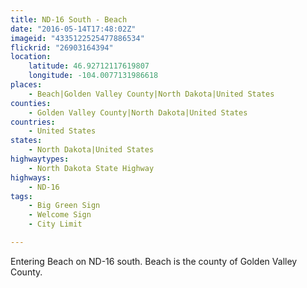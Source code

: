 ```yaml
---
title: ND-16 South - Beach
date: "2016-05-14T17:48:02Z"
imageid: "4335122525477886534"
flickrid: "26903164394"
location:
    latitude: 46.92712117619807
    longitude: -104.0077131986618
places:
    - Beach|Golden Valley County|North Dakota|United States
counties:
    - Golden Valley County|North Dakota|United States
countries:
    - United States
states:
    - North Dakota|United States
highwaytypes:
    - North Dakota State Highway
highways:
    - ND-16
tags:
    - Big Green Sign
    - Welcome Sign
    - City Limit

---
```

Entering Beach on ND-16 south.  Beach is the county of Golden Valley County.